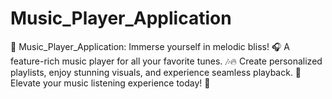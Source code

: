 # Music_Player_Application
🎵 Music_Player_Application: Immerse yourself in melodic bliss! 🎧 A feature-rich music player for all your favorite tunes. 🎶🔥 Create personalized playlists, enjoy stunning visuals, and experience seamless playback. 🌟 Elevate your music listening experience today! 🚀 
